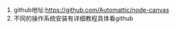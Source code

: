 <!--
 * @Description: 
 * @version: 
 * @Company: iflytek
 * @Author: hytang2
 * @Date: 2019-09-05 15:56:56
 * @LastEditTime: 2019-09-05 15:58:03
 -->
1. github地址:https://github.com/Automattic/node-canvas
2. 不同的操作系统安装有详细教程具体看github